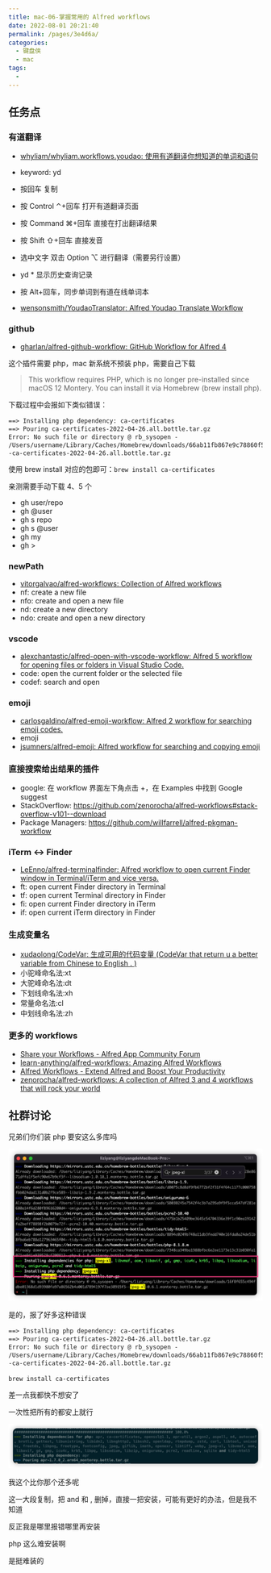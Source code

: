 ```yaml
---
title: mac-06-掌握常用的 Alfred workflows
date: 2022-08-01 20:21:40
permalink: /pages/3e4d6a/
categories:
  - 键盘侠
  - mac
tags:
  -
---
```


## 任务点

### 有道翻译

- [whyliam/whyliam.workflows.youdao: 使用有道翻译你想知道的单词和语句](https://github.com/whyliam/whyliam.workflows.youdao)
- keyword: yd
- 按回车 复制
- 按 Control ⌃+回车 打开有道翻译页面
- 按 Command ⌘+回车 直接在打出翻译结果
- 按 Shift ⇧+回车 直接发音
- 选中文字 双击 Option ⌥ 进行翻译（需要另行设置）
- yd \* 显示历史查询记录
- 按 Alt+回车，同步单词到有道在线单词本

- [wensonsmith/YoudaoTranslator: Alfred Youdao Translate Workflow](https://github.com/wensonsmith/YoudaoTranslator)

### github

- [gharlan/alfred-github-workflow: GitHub Workflow for Alfred 4](https://github.com/gharlan/alfred-github-workflow)

这个插件需要 php，mac 新系统不预装 php，需要自己下载

> This workflow requires PHP, which is no longer pre-installed since macOS 12 Montery.
> You can install it via Homebrew (brew install php).

下载过程中会报如下类似错误：

```
==> Installing php dependency: ca-certificates
==> Pouring ca-certificates-2022-04-26.all.bottle.tar.gz
Error: No such file or directory @ rb_sysopen - /Users/username/Library/Caches/Homebrew/downloads/66ab11fb867e9c78860f502908686ed6f07cb9ecdae61bdeab62941e7c8a499c--ca-certificates-2022-04-26.all.bottle.tar.gz
```

使用 brew install 对应的包即可：`brew install ca-certificates`

亲测需要手动下载 4、5 个

- gh user/repo
- gh @user
- gh s repo
- gh s @user
- gh my
- gh >

### newPath

- [vitorgalvao/alfred-workflows: Collection of Alfred workflows](https://github.com/vitorgalvao/alfred-workflows#newpath-)
- nf: create a new file
- nfo: create and open a new file
- nd: create a new directory
- ndo: create and open a new directory

### vscode

- [alexchantastic/alfred-open-with-vscode-workflow: Alfred 5 workflow for opening files or folders in Visual Studio Code.](https://github.com/alexchantastic/alfred-open-with-vscode-workflow)
- code: open the current folder or the selected file
- codef: search and open

### emoji

- [carlosgaldino/alfred-emoji-workflow: Alfred 2 workflow for searching emoji codes.](https://github.com/carlosgaldino/alfred-emoji-workflow)
- emoji
- [jsumners/alfred-emoji: Alfred workflow for searching and copying emoji](https://github.com/jsumners/alfred-emoji)

### 直接搜索给出结果的插件

- google: 在 workflow 界面左下角点击 +，在 Examples 中找到 Google suggest
- StackOverflow: https://github.com/zenorocha/alfred-workflows#stack-overflow-v101--download
- Package Managers: https://github.com/willfarrell/alfred-pkgman-workflow

### iTerm <-> Finder

- [LeEnno/alfred-terminalfinder: Alfred workflow to open current Finder window in Terminal/iTerm and vice versa.](https://github.com/LeEnno/alfred-terminalfinder)
- ft: open current Finder directory in Terminal
- tf: open current Terminal directory in Finder
- fi: open current Finder directory in iTerm
- if: open current iTerm directory in Finder

### 生成变量名

- [xudaolong/CodeVar: 生成可用的代码变量 (CodeVar that return u a better variable from Chinese to English . )](https://github.com/xudaolong/CodeVar)
- 小驼峰命名法:xt
- 大驼峰命名法:dt
- 下划线命名法:xh
- 常量命名法:cl
- 中划线命名法:zh

### 更多的 workflows

- [Share your Workflows - Alfred App Community Forum](https://www.alfredforum.com/forum/3-share-your-workflows/)
- [learn-anything/alfred-workflows: Amazing Alfred Workflows](https://github.com/learn-anything/alfred-workflows)
- [Alfred Workflows - Extend Alfred and Boost Your Productivity](https://www.alfredapp.com/workflows/)
- [zenorocha/alfred-workflows: A collection of Alfred 3 and 4 workflows that will rock your world](https://github.com/zenorocha/alfred-workflows)

## 社群讨论

兄弟们你们装 php 要安这么多库吗

![](../../.vuepress/public/img/mac/062.png)

是的，报了好多这种错误

```
==> Installing php dependency: ca-certificates
==> Pouring ca-certificates-2022-04-26.all.bottle.tar.gz
Error: No such file or directory @ rb_sysopen - /Users/username/Library/Caches/Homebrew/downloads/66ab11fb867e9c78860f502908686ed6f07cb9ecdae61bdeab62941e7c8a499c--ca-certificates-2022-04-26.all.bottle.tar.gz
```

`brew install ca-certificates`

差一点我都快不想安了

一次性把所有的都安上就行

![](../../.vuepress/public/img/mac/063.png)

我这个比你那个还多呢

这一大段复制，把 and 和 , 删掉，直接一把安装，可能有更好的办法，但是我不知道

反正我是哪里报错哪里再安装

php 这么难安装啊

是挺难装的
